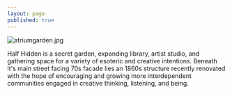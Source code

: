 ```yaml
---
layout: page
published: true
---
```


![atriumgarden.jpg]({{site.baseurl}}/images/atriumgarden.jpg)


Half Hidden is a secret garden, expanding library, artist studio, and gathering space for a variety of esoteric and creative intentions. Beneath it's main street facing 70s facade lies an 1860s structure recently renovated with the hope of encouraging and growing more interdependent communities engaged in creative thinking, listening, and being. 


